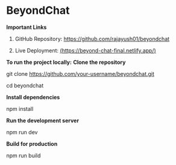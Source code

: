 # BeyondChat

**Important Links**

1. GitHub Repository: https://github.com/rajayush01/beyondchat

2. Live Deployment: [(https://beyond-chat-final.netlify.app/)](https://beyond-chat-final.netlify.app/)

**To run the project locally:**
**Clone the repository**

  git clone https://github.com/your-username/beyondchat.git

  cd beyondchat

**Install dependencies**

  npm install

**Run the development server**

  npm run dev

**Build for production**

  npm run build
